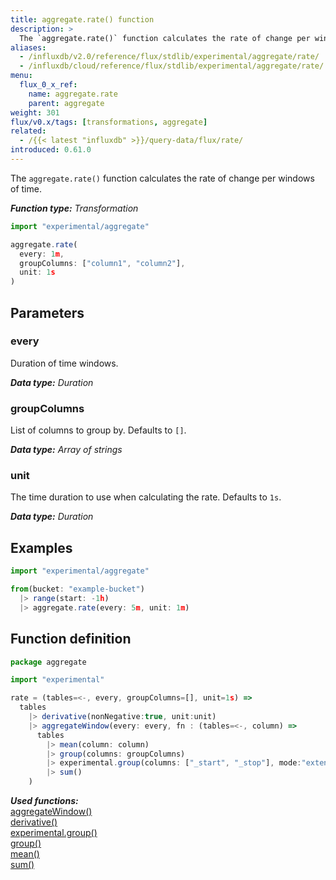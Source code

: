 ```yaml
---
title: aggregate.rate() function
description: >
  The `aggregate.rate()` function calculates the rate of change per windows of time.
aliases:
  - /influxdb/v2.0/reference/flux/stdlib/experimental/aggregate/rate/
  - /influxdb/cloud/reference/flux/stdlib/experimental/aggregate/rate/
menu:
  flux_0_x_ref:
    name: aggregate.rate
    parent: aggregate
weight: 301
flux/v0.x/tags: [transformations, aggregate]
related:
  - /{{< latest "influxdb" >}}/query-data/flux/rate/
introduced: 0.61.0
---
```


The `aggregate.rate()` function calculates the rate of change per windows of time.

_**Function type:** Transformation_

```js
import "experimental/aggregate"

aggregate.rate(
  every: 1m,
  groupColumns: ["column1", "column2"],
  unit: 1s
)
```

## Parameters

### every
Duration of time windows.

_**Data type:** Duration_

### groupColumns
List of columns to group by. Defaults to `[]`.

_**Data type:** Array of strings_

### unit
The time duration to use when calculating the rate. Defaults to `1s`.

_**Data type:** Duration_

## Examples

```js
import "experimental/aggregate"

from(bucket: "example-bucket")
  |> range(start: -1h)
  |> aggregate.rate(every: 5m, unit: 1m)
```

## Function definition
```js
package aggregate

import "experimental"

rate = (tables=<-, every, groupColumns=[], unit=1s) =>
  tables
    |> derivative(nonNegative:true, unit:unit)
    |> aggregateWindow(every: every, fn : (tables=<-, column) =>
      tables
        |> mean(column: column)
        |> group(columns: groupColumns)
        |> experimental.group(columns: ["_start", "_stop"], mode:"extend")
        |> sum()
    )
```

_**Used functions:**_  
[aggregateWindow()](/flux/v0.x/stdlib/universe/aggregatewindow/)  
[derivative()](/flux/v0.x/stdlib/universe/derivative/)  
[experimental.group()](/flux/v0.x/stdlib/experimental/group/)  
[group()](/flux/v0.x/stdlib/universe/group/)  
[mean()](/flux/v0.x/stdlib/universe/mean/)  
[sum()](/flux/v0.x/stdlib/universe/sum/)  
